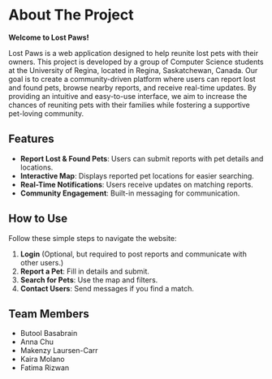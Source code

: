 # About The Project

**Welcome to Lost Paws!**

Lost Paws is a web application designed to help reunite lost pets with their owners. This project is developed by a group of Computer Science students at the University of Regina, located in Regina, Saskatchewan, Canada. Our goal is to create a community-driven platform where users can report lost and found pets, browse nearby reports, and receive real-time updates. By providing an intuitive and easy-to-use interface, we aim to increase the chances of reuniting pets with their families while fostering a supportive pet-loving community.

## Features
- **Report Lost & Found Pets**: Users can submit reports with pet details and locations.
- **Interactive Map**: Displays reported pet locations for easier searching.
- **Real-Time Notifications**: Users receive updates on matching reports.
- **Community Engagement**: Built-in messaging for communication.

## How to Use
Follow these simple steps to navigate the website:
1. **Login** (Optional, but required to post reports and communicate with other users.)
2. **Report a Pet**: Fill in details and submit.
3. **Search for Pets**: Use the map and filters.
4. **Contact Users**: Send messages if you find a match.

## Team Members
- Butool Basabrain
- Anna Chu
- Makenzy Laursen-Carr
- Kaira Molano
- Fatima Rizwan
